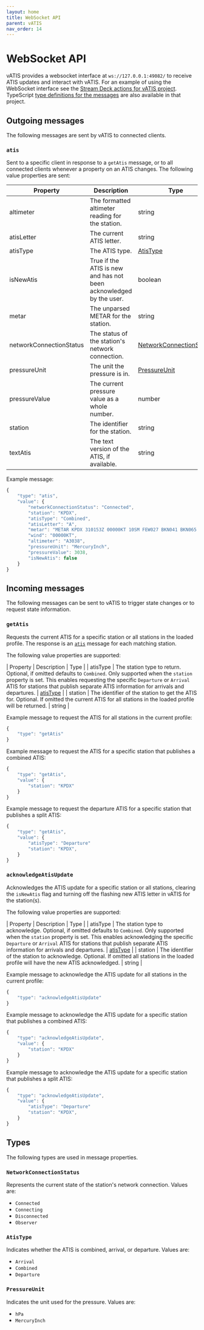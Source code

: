 ```yaml
---
layout: home
title: WebSocket API
parent: vATIS
nav_order: 14
---
```


# WebSocket API

vATIS provides a websocket interface at `ws://127.0.0.1:49082/` to receive ATIS updates and interact with vATIS.
For an example of using the WebSocket interface see the [Stream Deck actions for vATIS project](https://github.com/neilenns/streamdeck-vatis).
TypeScript [type definitions for the messages](https://github.com/neilenns/streamdeck-vatis/blob/main/src/interfaces/messages.ts) are also available in that project.

## Outgoing messages

The following messages are sent by vATIS to connected clients.

### `atis`

Sent to a specific client in response to a `getAtis` message, or to all connected clients whenever a property on an
ATIS changes. The following value properties are sent:

| Property | Description | Type |
| - | - | - |
| altimeter | The formatted altimeter reading for the station. | string |
| atisLetter | The current ATIS letter. | string |
| atisType | The ATIS type. | [AtisType](#atistype) |
| isNewAtis | True if the ATIS is new and has not been acknowledged by the user. | boolean |
| metar | The unparsed METAR for the station. | string |
| networkConnectionStatus | The status of the station's network connection. | [NetworkConnectionStatus](#networkconnectionstatus) |
| pressureUnit | The unit the pressure is in. | [PressureUnit](#pressureunit) |
| pressureValue | The current pressure value as a whole number. | number |
| station | The identifier for the station. | string |
| textAtis | The text version of the ATIS, if available. | string |

Example message:

```javascript
{
    "type": "atis",
    "value": {
        "networkConnectionStatus": "Connected",
        "station": "KPDX",
        "atisType": "Combined",
        "atisLetter": "A",
        "metar": "METAR KPDX 310153Z 00000KT 10SM FEW027 BKN041 BKN065 07/04 A3038 RMK AO2 SLP285 T00720039",
        "wind": "00000KT",
        "altimeter": "A3038",
        "pressureUnit": "MercuryInch",
        "pressureValue": 3038,
        "isNewAtis": false
    }
}
```

## Incoming messages

The following messages can be sent to vATIS to trigger state changes or to request state information.

### `getAtis`

Requests the current ATIS for a specific station or all stations in the loaded profile. The response is
an [`atis`](#atis) message for each matching station.

The following value properties are supported:

| Property | Description | Type |
| atisType | The station type to return. Optional, if omitted defaults to `Combined`. Only supported when the `station` property is set. This enables requesting the specific `Departure` or `Arrival` ATIS for stations that publish separate ATIS information for arrivals and departures. | [atisType](#atistype) |
| station | The identifier of the station to get the ATIS for. Optional. If omitted the current ATIS for all stations in the loaded profile will be returned. | string |

Example message to request the ATIS for all stations in the current profile:

```javascript
{
    "type": "getAtis"
}
```

Example message to request the ATIS for a specific station that publishes a combined ATIS:

```javascript
{
    "type": "getAtis",
    "value": {
        "station": "KPDX"
    }
}
```

Example message to request the departure ATIS for a specific station that publishes a split ATIS:

```javascript
{
    "type": "getAtis",
    "value": {
        "atisType": "Departure"
        "station": "KPDX",
    }
}
```

### `acknowledgeAtisUpdate`

Acknowledges the ATIS update for a specific station or all stations, clearing the `isNewAtis` flag
and turning off the flashing new ATIS letter in vATIS for the station(s).

The following value properties are supported:

| Property | Description | Type |
| atisType | The station type to acknowledge. Optional, if omitted defaults to `Combined`. Only supported when the `station` property is set. This enables acknowledging the specific `Departure` or `Arrival` ATIS for stations that publish separate ATIS information for arrivals and departures. | [atisType](#atistype) |
| station | The identifier of the station to acknowledge. Optional. If omitted all stations in the loaded profile will have the new ATIS acknowledged. | string |

Example message to acknowledge the ATIS update for all stations in the current profile:

```javascript
{
    "type": "acknowledgeAtisUpdate"
}
```

Example message to acknowledge the ATIS update for a specific station that publishes a combined ATIS:

```javascript
{
    "type": "acknowledgeAtisUpdate",
    "value": {
        "station": "KPDX"
    }
}
```

Example message to acknowledge the ATIS update for a specific station that publishes a split ATIS:

```javascript
{
    "type": "acknowledgeAtisUpdate",
    "value": {
        "atisType": "Departure"
        "station": "KPDX",
    }
}
```

## Types

The following types are used in message properties.

### `NetworkConnectionStatus`

Represents the current state of the station's network connection. Values are:

* `Connected`
* `Connecting`
* `Disconnected`
* `Observer`

### `AtisType`

Indicates whether the ATIS is combined, arrival, or departure. Values are:

* `Arrival`
* `Combined`
* `Departure`

### `PressureUnit`

Indicates the unit used for the pressure. Values are:

* `hPa`
* `MercuryInch`
